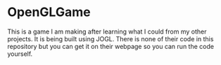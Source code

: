 # OpenGLGame

This is a game I am making after learning what I could from my other projects.
It is being built using JOGL. There is none of their code in this repository but you can get it on their webpage so you can run the code yourself.